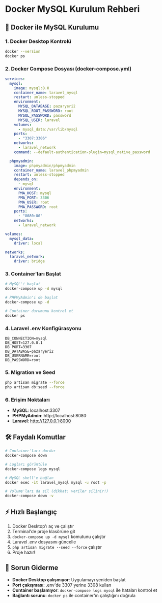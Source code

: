 # Docker MySQL Kurulum Rehberi

## 🐳 Docker ile MySQL Kurulumu

### 1. Docker Desktop Kontrolü
```bash
docker --version
docker ps
```

### 2. Docker Compose Dosyası (docker-compose.yml)
```yaml
services:
  mysql:
    image: mysql:8.0
    container_name: laravel_mysql
    restart: unless-stopped
    environment:
      MYSQL_DATABASE: pazaryeri2
      MYSQL_ROOT_PASSWORD: root
      MYSQL_PASSWORD: password  
      MYSQL_USER: laravel
    volumes:
      - mysql_data:/var/lib/mysql
    ports:
      - "3307:3306"
    networks:
      - laravel_network
    command: --default-authentication-plugin=mysql_native_password

  phpmyadmin:
    image: phpmyadmin/phpmyadmin
    container_name: laravel_phpmyadmin
    restart: unless-stopped
    depends_on:
      - mysql
    environment:
      PMA_HOST: mysql
      PMA_PORT: 3306
      PMA_USER: root
      PMA_PASSWORD: root
    ports:
      - "8080:80"
    networks:
      - laravel_network

volumes:
  mysql_data:
    driver: local

networks:
  laravel_network:
    driver: bridge
```

### 3. Container'ları Başlat
```bash
# MySQL'i başlat
docker-compose up -d mysql

# PHPMyAdmin'i de başlat
docker-compose up -d

# Container durumunu kontrol et
docker ps
```

### 4. Laravel .env Konfigürasyonu
```env
DB_CONNECTION=mysql
DB_HOST=127.0.0.1
DB_PORT=3307
DB_DATABASE=pazaryeri2
DB_USERNAME=root
DB_PASSWORD=root
```

### 5. Migration ve Seed
```bash
php artisan migrate --force
php artisan db:seed --force
```

### 6. Erişim Noktaları
- **MySQL**: localhost:3307
- **PHPMyAdmin**: http://localhost:8080
- **Laravel**: http://127.0.0.1:8000

## 🛠️ Faydalı Komutlar

```bash
# Container'ları durdur
docker-compose down

# Logları görüntüle
docker-compose logs mysql

# MySQL shell'e bağlan
docker exec -it laravel_mysql mysql -u root -p

# Volume'ları da sil (dikkat: veriler silinir!)
docker-compose down -v
```

## ⚡ Hızlı Başlangıç

1. Docker Desktop'ı aç ve çalıştır
2. Terminal'de proje klasörüne git
3. `docker-compose up -d mysql` komutunu çalıştır  
4. Laravel .env dosyasını güncelle
5. `php artisan migrate --seed --force` çalıştır
6. Proje hazır!

## 🔧 Sorun Giderme

- **Docker Desktop çalışmıyor**: Uygulamayı yeniden başlat
- **Port çakışması**: .env'de 3307 yerine 3308 kullan
- **Container başlamıyor**: `docker-compose logs mysql` ile hataları kontrol et
- **Bağlantı sorunu**: `docker ps` ile container'ın çalıştığını doğrula
